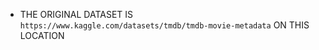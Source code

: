 - THE ORIGINAL DATASET IS ```https://www.kaggle.com/datasets/tmdb/tmdb-movie-metadata``` ON THIS LOCATION
